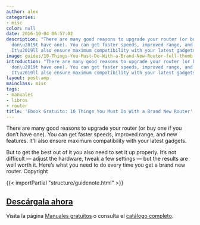 ```yaml
---
author: alex
categories:
- misc
color: null
date: 2016-10-04 06:57:02
description: "There are many good reasons to upgrade your router (or buy one if you
  don\u2019t have one). You can get faster speeds, improved range, and new features.
  It\u2019ll also ensure maximum compatibility with your latest gadgets."
image: guides/10-Things-You-Must-Do-With-a-Brand-New-Router-full-thumb.jpg
introduction: "There are many good reasons to upgrade your router (or buy one if you
  don\u2019t have one). You can get faster speeds, improved range, and new features.
  It\u2019ll also ensure maximum compatibility with your latest gadgets."
layout: post.amp
mainclass: misc
tags:
- manuales
- libros
- router
title: 'Ebook Gratuito: 10 Things You Must Do With a Brand New Router'
---
```


<figure>
   <amp-img on="tap:lightbox1" role="button" tabindex="0" layout="responsive" src="/img/guides/10-Things-You-Must-Do-With-a-Brand-New-Router-centered.jpg" alt="{{ title }}" title="{{ title }}" width="800" height="420">
   </amp-img>
</figure>

There are many good reasons to upgrade your router (or buy one if you don’t have one). You can get faster speeds, improved range, and new features. It’ll also ensure maximum compatibility with your latest gadgets.

But to get the best out of it you also need to set it up properly. It’s not difficult — adjust the hardware, tweak a few settings — but the results are well worth it. Here’s what you need to do every time you get a brand new router.
Copyright

{{< importPartial "structure/guidenote.html" >}}

<div class="button-post">
  <h2><a href="http://bashyc-blogspot.tradepub.com/c/pubRD.mpl?sr=oc&_t=oc:&qf=w_make298" target="_blank">Descárgala ahora</a></h2>
</div>

Visita la página [Manuales gratuitos][1] o consulta el [catálogo completo][2].

<!--more--><!--ad-->

[1]: https://elbauldelprogramador.com/manuales-gratuitos/
[2]: http://elbauldelprogramador.tradepub.com/category/information-technology/1207/ "Catálogo completo de Guías gratuítas "
